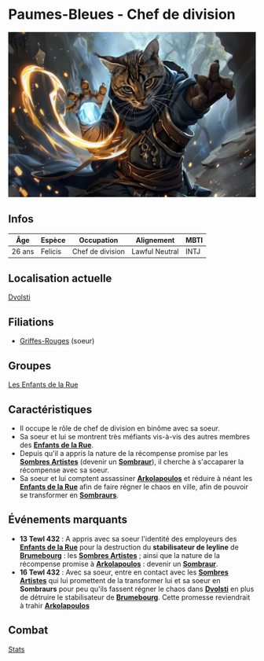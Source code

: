 # Paumes-Bleues - Chef de division
![Paumes-Bleues](../../../_images/paumes_bleues.webp)

## Infos 
| Âge | Espèce | Occupation | Alignement | MBTI |
| --- | ------ | ---------- | ---------- | ---- |
| 26 ans | Felicis | Chef de division | Lawful Neutral | INTJ |

## Localisation actuelle
[Dvolsti](../../VILLES/Dvolsti.md)

## Filiations
* [Griffes-Rouges](./Griffes_Rouges.md) (soeur)

## Groupes 
[Les Enfants de la Rue](./_Organisation.md)

## Caractéristiques
* Il occupe le rôle de chef de division en binôme avec sa soeur.
* Sa soeur et lui se montrent très méfiants vis-à-vis des autres membres des [**Enfants de la Rue**](../../VILLES/Dvolsti.md#les-enfants-de-la-rue).
* Depuis qu'il a appris la nature de la récompense promise par les [**Sombres Artistes**](../../VILLES/Rovtal.md#les-sombres-artistes) (devenir un [**Sombraur**](../../ESPECES/Especes_Magiques.md#sombraur)), il cherche à s'accaparer la récompense avec sa soeur. 
* Sa soeur et lui comptent assassiner [**Arkolapoulos**](./Arkolapoulos_Prunos.md) et réduire à néant les [**Enfants de la Rue**](../../VILLES/Dvolsti.md#les-enfants-de-la-rue) afin de faire régner le chaos en ville, afin de pouvoir se transformer en [**Sombraurs**](../../ESPECES/Especes_Magiques.md#sombraur).

## Événements marquants
* **13 Tewl 432** : A appris avec sa soeur l'identité des employeurs des [**Enfants de la Rue**](../../VILLES/Dvolsti.md#les-enfants-de-la-rue) pour la destruction du **stabilisateur de leyline** de [**Brumebourg**](../../VILLES/Brumebourg.md) : les [**Sombres Artistes**](../../VILLES/Rovtal.md#les-sombres-artistes) ; ainsi que la nature de la récompense promise à [**Arkolapoulos**](./Arkolapoulos_Prunos.md) : devenir un [**Sombraur**](../../ESPECES/Especes_Magiques.md#sombraur).
* **16 Tewl 432** : Avec sa soeur, entre en contact avec les [**Sombres Artistes**](../../VILLES/Rovtal.md#les-sombres-artistes) qui lui promettent de la transformer lui et sa soeur en **Sombraurs** pour peu qu'ils fassent régner le chaos dans [**Dvolsti**](../../VILLES/Dvolsti.md) en plus de détruire le stabilisateur de [**Brumebourg**](../../VILLES/Brumebourg.md). Cette promesse reviendrait à trahir [**Arkolapoulos**](./Arkolapoulos_Prunos.md)

## Combat
[Stats](../../../STAT_BLOCKS/PERSONNAGES/PaumesBleues.md)
